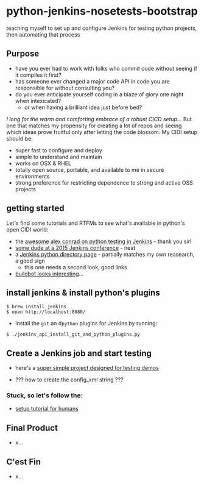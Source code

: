 # python-jenkins-nosetests-bootstrap
teaching myself to set up and configure Jenkins for testing python projects, then automating that process


Purpose
-------

* have you ever had to work with folks who commit code without seeing if it compiles it first?
* has someone ever changed a major code API in code you are responsible for without consulting you?
* do you ever anticipate yourself coding in a blaze of glory one night when intexicated?
  * or when having a brilliant idea just before bed?

*I long for the warm and comforting embrace of a robust CICD setup...*
But one that matches my propensity for creating a lot of repos and
seeing which ideas prove fruitful only after letting the code blossom.
My CIDI setup should be:

* super fast to configure and deploy
* simple to understand and maintain
* works on OSX & RHEL
* totally open source, portable, and available to me in secure environments
* strong preference for restricting dependence to strong and active OSS projects


getting started
---------------

Let's find some tutorials and RTFMs to see what's available in python's
open CIDI world:

* the [awesome alex conrad on python testing in Jenkins](http://www.alexconrad.org/2011/10/jenkins-and-python.html?m=1) - thank you sir!
* [some dude at a 2015 Jenkins conference](https://www.cloudbees.com/jenkins/juc-2015/presentations/JUC-2015-Europe-Orchestrating-Your-Bhattacharya.pdf) - neat
* a [Jenkins python directory page](https://wiki.jenkins-ci.org/display/JENKINS/Python+Projects) - partially matches my own reasearch, a good sign
  * this one needs a second look, good links
* [buildbot looks interesting](http://docs.buildbot.net/current/tutorial/firstrun.html)...


install jenkins & install python's plugins
---------------------------------------------

```
$ brew install jenkins
$ open http://localhost:8080/
```

* install the `git` an d`python` plugins for Jenkins by running:

```
$ ./jenkins_api_install_git_and_python_plugins.py
```

Create a Jenkins job and start testing
---------------------------------------

* here's a [super simple project designed for testing demos](https://github.com/devinshields/testable_python_project)

* ??? how to create the config_xml string ???

### Stuck, so let's follow the:

* [setup tutorial for humans](http://www.alexconrad.org/2011/10/jenkins-and-python.html?m=1)


Final Product
-------------

* x...


C'est Fin
---------

* x...



